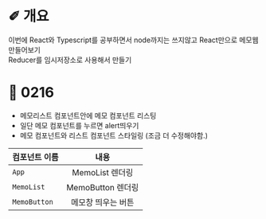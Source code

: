 # &#10000; 개요

이번에 React와 Typescript를 공부하면서 node까지는 쓰지않고 React만으로 메모웹 만들어보기 <br />
Reducer를 임시저장소로 사용해서 만들기

# 🐼 0216
* 메모리스트 컴포넌트안에 메모 컴포넌트 리스팅<br />
* 일단 메모 컴포넌트를 누르면 alert띄우기<br />
* 메모 컴포넌트와 리스트 컴포넌트 스타일링 (조금 더 수정해야함.)<br />

<center>

| 컴포넌트 이름 | 내용 |
|---|:---:|
| `App` | MemoList 렌더링 |
| `MemoList` | MemoButton 렌더링 |
| `MemoButton` | 메모창 띄우는 버튼 |

</center>